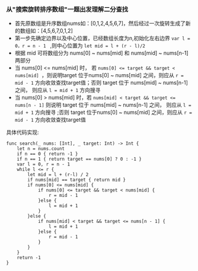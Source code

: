### 从"搜索旋转排序数组"一题出发理解二分查找

* 首先原数组是升序数组nums如：[0,1,2,4,5,6,7]，然后经过一次旋转生成了新的数组如：[4,5,6,7,0,1,2]
* 第一步先确定边界以及中心位置，已经数组长度为n,初始化左右边界 ```var l = 0，r = n - 1 ``` ,则中心位置为 ``` let mid = l + (r - l)/2 ```
* 根据 mid 可将数组分为 nums[0] ~ nums[mid] 和 nums[mid] ~ nums[n-1] 两部分
*  当 nums[0] <= nums[mid] 时， 若 ```nums[0] <= target && target < nums[mid] ```，则说明target 位于nums[0] ~ nums[mid] 之间，则应从 ``` r = mid - 1 ``` 方向收敛查找target值；否则 target 位于 nums[mid] ~ nums[n-1] 之间， 则应从 ``` l = mid + 1 ``` 方向搜寻 
* 当 nums[0] > nums[mid] 时，若 ```nums[mid] < target && target <= nums[n - 1]``` 则说明 target 位于 nums[mid] ~ nums[n-1] 之间， 则应从 ``` l = mid + 1 ``` 方向搜寻 ;否则 target 位于nums[0] ~ nums[mid] 之间，则应从 ``` r = mid - 1 ``` 方向收敛查找target值

具体代码实现:
```
func search(_ nums: [Int], _ target: Int) -> Int {
    let n = nums.count
    if n == 0 { return -1 }
    if n == 1 { return target == nums[0] ? 0 : -1 }
    var l = 0, r = n - 1
    while l <= r {
        let mid = l + (r-l) / 2
        if nums[mid] == target { return mid }
        if nums[0] <= nums[mid] {
            if nums[0] <= target && target < nums[mid] {
                r = mid - 1
            }else {
                l = mid + 1
            }
        }else {
            if nums[mid] < target && target <= nums[n - 1] {
                l = mid + 1
            }else {
                r = mid - 1
            }
        }
    }
    return -1
} 
```
